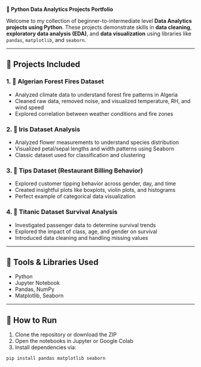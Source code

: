 **🌟 Python Data Analytics Projects Portfolio**

Welcome to my collection of beginner-to-intermediate level **Data Analytics projects using Python**. These projects demonstrate skills in **data cleaning**, **exploratory data analysis (EDA)**, and **data visualization** using libraries like `pandas`, `matplotlib`, and `seaborn`.

---

## 📁 Projects Included

### 1. 🌲 Algerian Forest Fires Dataset
- Analyzed climate data to understand forest fire patterns in Algeria
- Cleaned raw data, removed noise, and visualized temperature, RH, and wind speed
- Explored correlation between weather conditions and fire zones

### 2. 🌸 Iris Dataset Analysis
- Analyzed flower measurements to understand species distribution
- Visualized petal/sepal lengths and width patterns using Seaborn
- Classic dataset used for classification and clustering

### 3. 💸 Tips Dataset (Restaurant Billing Behavior)
- Explored customer tipping behavior across gender, day, and time
- Created insightful plots like boxplots, violin plots, and histograms
- Perfect example of categorical data visualization

### 4. 🚢 Titanic Dataset Survival Analysis
- Investigated passenger data to determine survival trends
- Explored the impact of class, age, and gender on survival
- Introduced data cleaning and handling missing values

---

## 🧰 Tools & Libraries Used
- Python
- Jupyter Notebook
- Pandas, NumPy
- Matplotlib, Seaborn

---

## 📌 How to Run
1. Clone the repository or download the ZIP
2. Open the notebooks in Jupyter or Google Colab
3. Install dependencies via:
```bash
pip install pandas matplotlib seaborn

